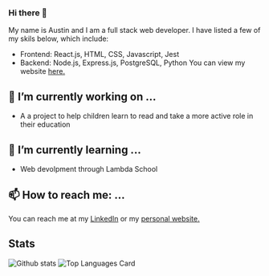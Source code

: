 ### Hi there 👋
My name is Austin and I am a full stack web developer. I have listed a few of my skils below, which include:
 - Frontend: React.js, HTML, CSS, Javascript, Jest 
 - Backend: Node.js, Express.js,  PostgreSQL, Python
 You can view my website [here.](https://austin-littlefield-portfolio.vercel.app/)
## 🔭 I’m currently working on ...
 - A a project to help children learn to read and take a more active role in their education
## 🌱 I’m currently learning ...
 - Web devolpment through Lambda School 
## 📫 How to reach me: ...
You can reach me at my [LinkedIn](https://www.linkedin.com/in/austin-littlefield-34ba05210/) or my [personal website.](https://austin-littlefield-portfolio.vercel.app/)
## Stats
![Github stats](https://github-readme-stats.vercel.app/api?username=achaselittlefield&theme=prussian&show_icons=true&count_private=true)
![Top Languages Card](https://github-readme-stats.vercel.app/api/top-langs/?username=achaselittlefield)
